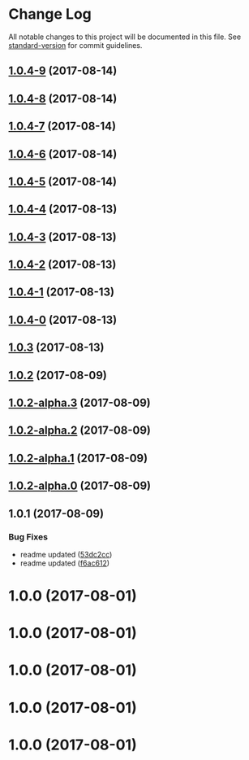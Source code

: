 # Change Log

All notable changes to this project will be documented in this file. See [standard-version](https://github.com/conventional-changelog/standard-version) for commit guidelines.

<a name="1.0.4-9"></a>
## [1.0.4-9](https://github.com/sohini-roy/github-pr-semantic-changelog/compare/v1.0.4-8...v1.0.4-9) (2017-08-14)



<a name="1.0.4-8"></a>
## [1.0.4-8](https://github.com/sohini-roy/github-pr-semantic-changelog/compare/v1.0.4-7...v1.0.4-8) (2017-08-14)



<a name="1.0.4-7"></a>
## [1.0.4-7](https://github.com/sohini-roy/github-pr-semantic-changelog/compare/v1.0.4-6...v1.0.4-7) (2017-08-14)



<a name="1.0.4-6"></a>
## [1.0.4-6](https://github.com/sohini-roy/github-pr-semantic-changelog/compare/v1.0.4-5...v1.0.4-6) (2017-08-14)



<a name="1.0.4-5"></a>
## [1.0.4-5](https://github.com/sohini-roy/github-pr-semantic-changelog/compare/v1.0.4-4...v1.0.4-5) (2017-08-14)



<a name="1.0.4-4"></a>
## [1.0.4-4](https://github.com/sohini-roy/github-pr-semantic-changelog/compare/v1.0.4-3...v1.0.4-4) (2017-08-13)



<a name="1.0.4-3"></a>
## [1.0.4-3](https://github.com/sohini-roy/github-pr-semantic-changelog/compare/v1.0.4-2...v1.0.4-3) (2017-08-13)



<a name="1.0.4-2"></a>
## [1.0.4-2](https://github.com/sohini-roy/github-pr-semantic-changelog/compare/v1.0.4-1...v1.0.4-2) (2017-08-13)



<a name="1.0.4-1"></a>
## [1.0.4-1](https://github.com/sohini-roy/github-pr-semantic-changelog/compare/v1.0.4-0...v1.0.4-1) (2017-08-13)



<a name="1.0.4-0"></a>
## [1.0.4-0](https://github.com/sohini-roy/github-pr-semantic-changelog/compare/v1.0.3...v1.0.4-0) (2017-08-13)



<a name="1.0.3"></a>
## [1.0.3](https://github.com/sohini-roy/github-pr-semantic-changelog/compare/v1.0.2...v1.0.3) (2017-08-13)



<a name="1.0.2"></a>
## [1.0.2](https://github.com/sohini-roy/github-pr-semantic-changelog/compare/v1.0.2-alpha.3...v1.0.2) (2017-08-09)



<a name="1.0.2-alpha.3"></a>
## [1.0.2-alpha.3](https://github.com/sohini-roy/github-pr-semantic-changelog/compare/v1.0.2-alpha.1...v1.0.2-alpha.3) (2017-08-09)



<a name="1.0.2-alpha.2"></a>
## [1.0.2-alpha.2](https://github.com/sohini-roy/github-pr-semantic-changelog/compare/v1.0.2-alpha.1...v1.0.2-alpha.2) (2017-08-09)



<a name="1.0.2-alpha.1"></a>
## [1.0.2-alpha.1](https://github.com/sohini-roy/github-pr-semantic-changelog/compare/v1.0.2-alpha.0...v1.0.2-alpha.1) (2017-08-09)



<a name="1.0.2-alpha.0"></a>
## [1.0.2-alpha.0](https://github.com/sohini-roy/github-pr-semantic-changelog/compare/v1.0.1...v1.0.2-alpha.0) (2017-08-09)



<a name="1.0.1"></a>
## 1.0.1 (2017-08-09)


### Bug Fixes

* readme updated ([53dc2cc](https://github.com/sohini-roy/github-pr-semantic-changelog/commit/53dc2cc))
* readme updated ([f6ac612](https://github.com/sohini-roy/github-pr-semantic-changelog/commit/f6ac612))



<a name="1.0.0"></a>
# 1.0.0 (2017-08-01)



<a name="1.0.0"></a>
# 1.0.0 (2017-08-01)



<a name="1.0.0"></a>
# 1.0.0 (2017-08-01)



<a name="1.0.0"></a>
# 1.0.0 (2017-08-01)



<a name="1.0.0"></a>
# 1.0.0 (2017-08-01)
